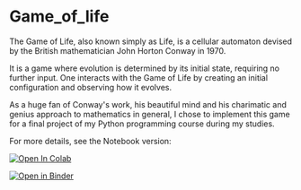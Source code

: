 # Game_of_life

The Game of Life, also known simply as Life, is a cellular automaton devised by the British mathematician John Horton Conway in 1970.

It is a game where evolution is determined by its initial state, requiring no further input. One interacts with the Game of Life by creating an initial configuration and observing how it evolves.

As a huge fan of Conway's work, his beautiful mind and his charimatic and genius approach to mathematics in general, I chose to implement this game for a final project of my Python programming course during my studies.

For more details, see the Notebook version: 

[![Open In Colab](https://colab.research.google.com/assets/colab-badge.svg)](https://colab.research.google.com/github/googlecolab/colabtools/blob/master/notebooks/colab-github-demo.ipynb)

[![Open in Binder](https://mybinder.org/badge_logo.svg)](https://mybinder.org/v2/gh/Sithlord-dev/Game_of_life/main?filepath=The%20Game%20of%20life.ipynb) 


